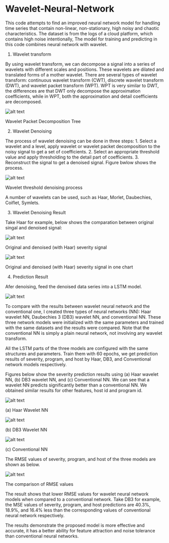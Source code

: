# Wavelet-Neural-Network
This code attempts to find an improved neural network model for handling time series that contain non-linear, non-stationary, high noisy and chaotic characteristics. The dataset is from the logs of a cloud platform, which contains high noise intentionally, The model for training and predicting in this code combines neural network with wavelet.

1. Wavelet transform

By using wavelet transform, we can decompose a signal into a series of wavelets with different scales and positions. These wavelets are dilated and translated forms of a mother wavelet. There are several types of wavelet transform: continuous wavelet transform (CWT), discrete wavelet transform (DWT), and wavelet packet transform (WPT). WPT is very similar to DWT, the differences are that DWT only decompose the approximation coefficients, while in WPT, both the approximation and detail coefficients are decomposed.

![alt text](https://github.com/Tony-1024/Wavelet-Neural-Network/blob/master/images/Wavelet%20Packet%20Decomposition%20Tree.JPG)

Wavelet Packet Decomposition Tree

2. Wavelet Denoising

The process of wavelet denoising can be done in three steps: 1. Select a wavelet and a level, apply wavelet or wavelet packet decomposition to the noisy signal to get a set of coefficients. 2. Select an appropriate threshold value and apply thresholding to the detail part of coefficients. 3. Reconstruct the signal to get a denoised signal. Figure bwlow shows the process.

![alt text](https://github.com/Tony-1024/Wavelet-Neural-Network/blob/master/images/Wavelet%20threshold%20denoising%20process.JPG)

Wavelet threshold denoising process

A number of wavelets can be used, such as Haar, Morlet, Daubechies, Coiflet, Symlets.

3. Wavelet Denoising Result

Take Haar for example, below shows the comparation between original singal and denoised signal:

![alt text](https://github.com/Tony-1024/Wavelet-Neural-Network/blob/master/images/Original%20and%20denoised%20(with%20Haar)%20severity%20signal.png)

Original and denoised (with Haar) severity signal

![alt text](https://github.com/Tony-1024/Wavelet-Neural-Network/blob/master/images/Original%20and%20denoised%20(with%20Haar)%20severity%20signal%20in%20one%20chart.png)

Original and denoised (with Haar) severity signal in one chart

4. Prediction Result

Afer denoising, feed the denoised data series into a LSTM model. 

![alt text](https://github.com/Tony-1024/Wavelet-Neural-Network/blob/master/images/lstm.JPG)

To compare with the results between wavelet neural network and the conventional one, I created three types of neural networks
(NN): Haar wavelet NN, Daubechies 3 (DB3) wavelet NN, and conventional NN. These three network models were initialized with the same parameters and trained with the same datasets and the results were compared. Note that the conventional NN is simply a plain neural network, not involving any wavelet transform.

All the LSTM parts of the three models are configured with the same structures and parameters. Train them with 60 epochs, we get prediction results of severity, program, and host by Haar, DB3, and Conventional network models respectively.

Figures below show the severity prediction results using (a) Haar wavelet NN, (b) DB3 wavelet NN, and (c) Conventional NN. We can see that a wavelet NN predicts significantly better than a conventional NN. We obtained similar results for other features, host id and program id.

![alt text](https://github.com/Tony-1024/Wavelet-Neural-Network/blob/master/images/Haar%20NN.png)

(a) Haar Wavelet NN

![alt text](https://github.com/Tony-1024/Wavelet-Neural-Network/blob/master/images/DB3%20NN.png)

(b) DB3 Wavelet NN

![alt text](https://github.com/Tony-1024/Wavelet-Neural-Network/blob/master/images/Conventional%20NN.png)

(c) Conventional NN

The RMSE values of severity, program, and host of the three models are shown as below.

![alt text](https://github.com/Tony-1024/Wavelet-Neural-Network/blob/master/images/The%20comparison%20of%20RMSE%20values.JPG)

The comparison of RMSE values

The result shows that lower RMSE values for wavelet neural network models when compared to a conventional network. Take DB3 for example, the MSE values of severity, program, and host predictions are 40.3%, 18.9%, and 16.4% less than the corresponding values of conventional neural network respectively.

The results demonstrate the proposed model is more effective and accurate, it has a better ability for feature attraction and noise tolerance than conventional neural networks.
